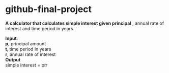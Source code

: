 # github-final-project
**A calculator that calculates simple interest given principal** , annual rate of interest and time period in years.  


**Input**:  
  **p**, principal amount   
   **t**, time period in years  
   **r**, annual rate of interest  
**Output**  
   simple interest = p*t*r
